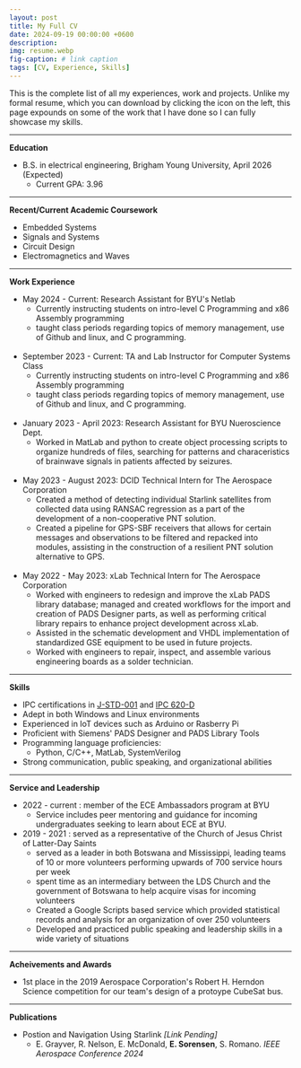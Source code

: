 ```yaml
---
layout: post
title: My Full CV
date: 2024-09-19 00:00:00 +0600
description:
img: resume.webp
fig-caption: # link caption
tags: [CV, Experience, Skills]
---
```


This is the complete list of all my experiences, work and projects. Unlike my formal resume,
which you can download by clicking the icon on the left, this page expounds on some of the work that I have done so I can fully showcase my skills.

---

__Education__
* B.S. in electrical engineering, Brigham Young University, April 2026 (Expected)
  * Current GPA: 3.96

---

__Recent/Current Academic Coursework__
* Embedded Systems
* Signals and Systems
* Circuit Design
* Electromagnetics and Waves

---

__Work Experience__

* May 2024 - Current: Research Assistant for BYU's Netlab
  * Currently instructing students on intro-level C Programming and x86 Assembly programming
  * taught class periods regarding topics of memory management, use of Github and linux, and C programming.
<br><br>
* September 2023 - Current: TA and Lab Instructor for Computer Systems Class
  * Currently instructing students on intro-level C Programming and x86 Assembly programming
  * taught class periods regarding topics of memory management, use of Github and linux, and C programming. 
<br><br>
* January 2023 - April 2023: Research Assistant for BYU Nueroscience Dept.
  * Worked in MatLab and python to create object processing scripts to organize hundreds of files, searching for patterns and characeristics of brainwave signals in patients affected by seizures.
<br><br>
* May 2023 - August 2023: DCID Technical Intern for The Aerospace Corporation
  * Created a method of detecting individual Starlink satellites from collected data using RANSAC regression as a part of the development of a non-cooperative PNT solution.
  * Created a pipeline for GPS-SBF receivers that allows for certain messages and observations to be filtered and repacked into modules, assisting in the construction of a resilient PNT solution alternative to GPS.
<br><br>
* May 2022 - May 2023: xLab Technical Intern for The Aerospace Corporation
  * Worked with engineers to redesign and improve the xLab PADS library database; managed and created workflows for the import and creation of PADS Designer parts, as well as performing critical library repairs to enhance project development across xLab.
  * Assisted in the schematic development and VHDL implementation of standardized GSE equipment to be used in future projects.
  * Worked with engineers to repair, inspect, and assemble various engineering boards as a solder technician.

---

__Skills__
* IPC certifications in [J-STD-001](https://www.esorensen.dev/images/JSTD.jpeg) and [IPC 620-D](https://www.esorensen.dev/images/620D.jpeg)
* Adept in both Windows and Linux environments
* Experienced in IoT devices such as Arduino or Rasberry Pi 
* Proficient with Siemens' PADS Designer and PADS Library Tools
* Programming language proficiencies:
  * Python, C/C++, MatLab, SystemVerilog
* Strong communication, public speaking, and organizational abilities

---

__Service and Leadership__
* 2022 - current : member of the ECE Ambassadors program at BYU
  * Service includes peer mentoring and guidance for incoming undergraduates seeking to learn about ECE at BYU.
* 2019 - 2021 : served as a representative of the Church of Jesus Christ of Latter-Day Saints
  * served as a leader in both Botswana and Mississippi, leading teams of 10 or more volunteers performing upwards of 700 service hours per week
  * spent time as an intermediary between the LDS Church and the government of Botswana to help acquire visas for incoming volunteers
  * Created a Google Scripts based service which provided statistical records and analysis for an organization of over 250 volunteers
  * Developed and practiced public speaking and leadership skills in a wide variety of situations

---

__Acheivements and Awards__
* 1st place in the 2019 Aerospace Corporation's Robert H. Herndon Science competition for our team's design of a protoype CubeSat bus. 

---

__Publications__
* Postion and Navigation Using Starlink   _[Link Pending]_
  * E. Grayver, R. Nelson, E. McDonald, **E. Sorensen**, S. Romano. _IEEE Aerospace Conference 2024_